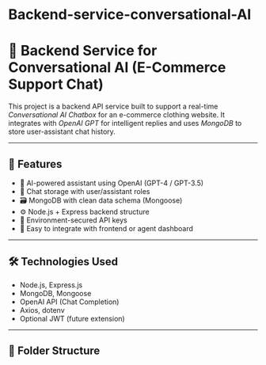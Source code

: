 # Backend-service-conversational-AI
# 💬 Backend Service for Conversational AI (E-Commerce Support Chat)

This project is a backend API service built to support a real-time *Conversational AI Chatbox* for an e-commerce clothing website. It integrates with *OpenAI GPT* for intelligent replies and uses *MongoDB* to store user-assistant chat history.

---

## 🚀 Features

- 🧠 AI-powered assistant using OpenAI (GPT-4 / GPT-3.5)
- 💬 Chat storage with user/assistant roles
- 🗃 MongoDB with clean data schema (Mongoose)
- ⚙️ Node.js + Express backend structure
- 🔐 Environment-secured API keys
- 🔄 Easy to integrate with frontend or agent dashboard

---

## 🛠️ Technologies Used

- Node.js, Express.js
- MongoDB, Mongoose
- OpenAI API (Chat Completion)
- Axios, dotenv
- Optional JWT (future extension)

---

## 📂 Folder Structure
